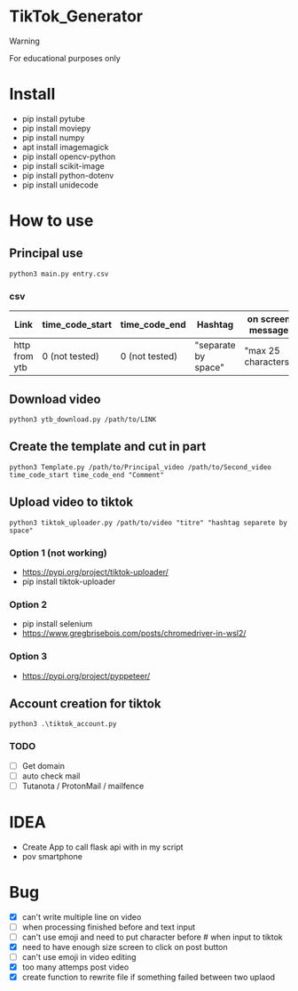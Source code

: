 # TikTok_Generator

> [!WARNING] 
> For educational purposes only

# Install
- pip install pytube
- pip install moviepy
- pip install numpy
- apt install imagemagick 
- pip install opencv-python
- pip install scikit-image
- pip install python-dotenv
- pip install unidecode

# How to use
## Principal use
```
python3 main.py entry.csv
```
### csv
| Link | time_code_start | time_code_end | Hashtag | on screen message
| ------------- | ------------- | ------------- | ------------- | ------------- |
| http from ytb  | 0 (not tested)  | 0 (not tested)  | "separate by space"  | "max 25 characters"  |
## Download video
```
python3 ytb_download.py /path/to/LINK
```
## Create the template and cut in part
```
python3 Template.py /path/to/Principal_video /path/to/Second_video time_code_start time_code_end "Comment" 
```
## Upload video to tiktok
```
python3 tiktok_uploader.py /path/to/video "titre" "hashtag separete by space"
```
### Option 1 (not working)
- https://pypi.org/project/tiktok-uploader/
- pip install tiktok-uploader

### Option 2
- pip install selenium
- https://www.gregbrisebois.com/posts/chromedriver-in-wsl2/

### Option 3
- https://pypi.org/project/pyppeteer/

## Account creation for tiktok
```
python3 .\tiktok_account.py
```
### TODO
- [ ] Get domain
- [ ] auto check mail
- [ ] Tutanota / ProtonMail / mailfence

# IDEA
- Create App to call flask api with in my script
- pov smartphone

# Bug
- [x] can't write multiple line on video
- [ ] when processing finished before and text input
- [ ] can't use emoji and need to put character before # when input to tiktok
- [x] need to have enough size screen to click on post button
- [ ] can't use emoji in video editing
- [x] too many attemps post video
- [x] create function to rewrite file if something failed between two uplaod